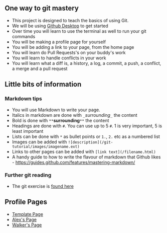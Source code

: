 ## One way to git mastery

* This project is designed to teach the basics of using Git.
* We will be using [Github Desktop](https://desktop.github.com/) to get started
* Over time you will learn to use the terminal as well to run your git commands
* You will be making a profile page for yourself
* You will be adding a link to your page, from the home page
* You will learn do Pull Requests's on your buddy's work
* You will learn to handle conflicts in your work
* You will learn what a diff is, a history, a log, a commit, a push, a conflict, a merge and a pull request


## Little bits of information

### Markdown tips

* You will use Markdown to write your page.
* Italics in markdown are done with `_`_surrounding_`_` the content
* Bold is done with `**`**surrounding**`**` the content
* Headings are done with `#`. You can use up to 5 `#`. 1 is very important, 5 is least important
* Lists can be done with `*` as bullet points or `1.`, `2.` etc as a numbered list
* Images can be added with `![description](/git-tutorial/images/imagename.ext)`
* Links to other pages can be added with `[link text](/filename.html)`
* A handy guide to how to write the flavour of markdown that Github likes - https://guides.github.com/features/mastering-markdown/


### Further git reading

* The git exercise is [found here](https://github.com/DecodedCo/data-fellowship/blob/master/modules/intro_to_git/0_outline.md)


## Profile Pages

* [Template Page](https://www.amlwwalker.com/data-fellowship-git/template)
* [Alex's Page](/data-fellowship-git/alex-walker)
* [Walker's Page](/data-fellowship-git/walker)

